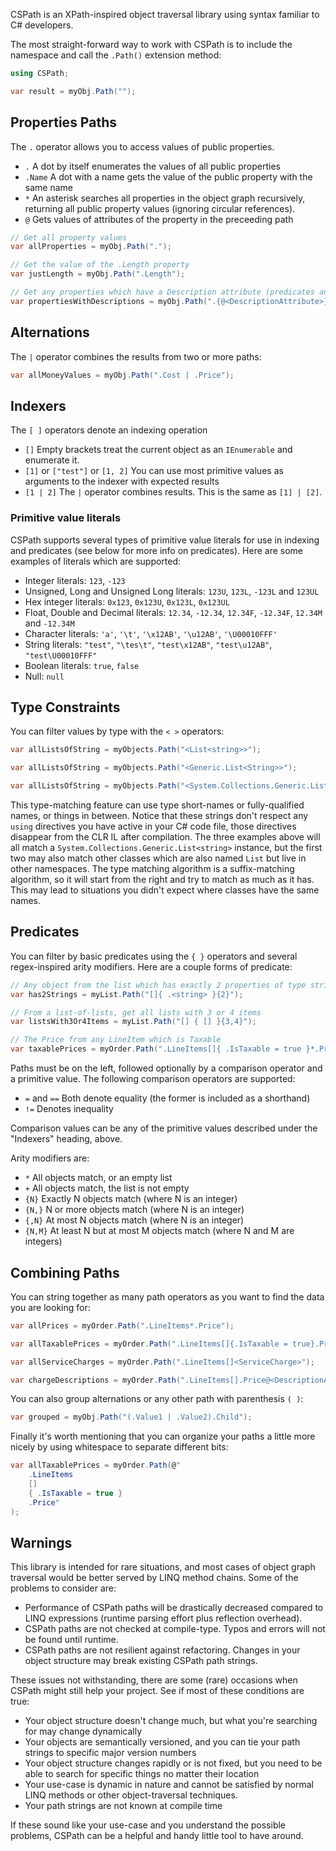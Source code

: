 CSPath is an XPath-inspired object traversal library using syntax familiar to C# developers.

The most straight-forward way to work with CSPath is to include the namespace and call the `.Path()` extension method:

```csharp
using CSPath;

var result = myObj.Path("");
```

## Properties Paths

The `.` operator allows you to access values of public properties.

* `.` A dot by itself enumerates the values of all public properties
* `.Name` A dot with a name gets the value of the public property with the same name
* `*` An asterisk searches all properties in the object graph recursively, returning all public property values (ignoring circular references).
* `@` Gets values of attributes of the property in the preceeding path

```csharp
// Get all property values
var allProperties = myObj.Path(".");

// Get the value of the .Length property
var justLength = myObj.Path(".Length");

// Get any properties which have a Description attribute (predicates and type constraints described below)
var propertiesWithDescriptions = myObj.Path(".{@<DescriptionAttribute>}+");
```

## Alternations

The `|` operator combines the results from two or more paths:

```csharp
var allMoneyValues = myObj.Path(".Cost | .Price");
```

## Indexers

The `[ ]` operators denote an indexing operation

* `[]` Empty brackets treat the current object as an `IEnumerable` and enumerate it.
* `[1]` or `["test"]` or `[1, 2]` You can use most primitive values as arguments to the indexer with expected results
* `[1 | 2]` The `|` operator combines results. This is the same as `[1] | [2]`.

### Primitive value literals

CSPath supports several types of primitive value literals for use in indexing and predicates (see below for more info on predicates). Here are some examples of literals which are supported:

* Integer literals: `123`, `-123`
* Unsigned, Long and Unsigned Long literals: `123U`, `123L`, `-123L` and `123UL`
* Hex integer literals: `0x123`, `0x123U`, `0x123L`, `0x123UL`
* Float, Double and Decimal literals: `12.34`, `-12.34`, `12.34F`, `-12.34F`, `12.34M` and `-12.34M`
* Character literals: `'a'`, `'\t'`, `'\x12AB'`, `'\u12AB'`, `'\U00010FFF'`
* String literals: `"test"`, `"\tes\t"`, `"test\x12AB"`, `"test\u12AB"`, `"test\U00010FFF"`
* Boolean literals: `true`, `false`
* Null: `null`

## Type Constraints

You can filter values by type with the `< >` operators:

```csharp
var allListsOfString = myObjects.Path("<List<string>>");

var allListsOfString = myObjects.Path("<Generic.List<String>>");

var allListsOfString = myObjects.Path("<System.Collections.Generic.List<System.String>>");
```

This type-matching feature can use type short-names or fully-qualified names, or things in between. Notice that these strings don't respect any `using` directives you have active in your C# code file, those directives disappear from the CLR IL after compilation. The three examples above will all match a `System.Collections.Generic.List<string>` instance, but the first two may also match other classes which are also named `List` but live in other namespaces. The type matching algorithm is a suffix-matching algorithm, so it will start from the right and try to match as much as it has. This may lead to situations you didn't expect where classes have the same names.

## Predicates

You can filter by basic predicates using the `{ }` operators and several regex-inspired arity modifiers. Here are a couple forms of predicate:

```csharp
// Any object from the list which has exactly 2 properties of type string
var has2Strings = myList.Path("[]{ .<string> }{2}");

// From a list-of-lists, get all lists with 3 or 4 items
var listsWith3Or4Items = myList.Path("[] { [] }{3,4}");

// The Price from any LineItem which is Taxable
var taxablePrices = myOrder.Path(".LineItems[]{ .IsTaxable = true }*.Price");
```

Paths must be on the left, followed optionally by a comparison operator and a primitive value. The following comparison operators are supported:

* `=` and `==` Both denote equality (the former is included as a shorthand)
* `!=` Denotes inequality

Comparison values can be any of the primitive values described under the "Indexers" heading, above.

Arity modifiers are:

* `*` All objects match, or an empty list
* `+` All objects match, the list is not empty
* `{N}` Exactly N objects match (where N is an integer)
* `{N,}` N or more objects match (where N is an integer)
* `{,N}` At most N objects match (where N is an integer)
* `{N,M}` At least N but at most M objects match (where N and M are integers)

## Combining Paths

You can string together as many path operators as you want to find the data you are looking for:

```csharp
var allPrices = myOrder.Path(".LineItems*.Price");

var allTaxablePrices = myOrder.Path(".LineItems[]{.IsTaxable = true}.Price");

var allServiceCharges = myOrder.Path(".LineItems[]<ServiceCharge>");

var chargeDescriptions = myOrder.Path(".LineItems[].Price@<DescriptionAttribute>");
```

You can also group alternations or any other path with parenthesis `( )`:

```csharp
var grouped = myObj.Path("(.Value1 | .Value2).Child");
```

Finally it's worth mentioning that you can organize your paths a little more nicely by using whitespace to separate different bits:

```csharp
var allTaxablePrices = myOrder.Path(@"
    .LineItems
    []
    { .IsTaxable = true }
    .Price"
);
```

## Warnings

This library is intended for rare situations, and most cases of object graph traversal would be better served by LINQ method chains. Some of the problems to consider are:

* Performance of CSPath paths will be drastically decreased compared to LINQ expressions (runtime parsing effort plus reflection overhead).
* CSPath paths are not checked at compile-type. Typos and errors will not be found until runtime.
* CSPath paths are not resilient against refactoring. Changes in your object structure may break existing CSPath path strings.

These issues not withstanding, there are some (rare) occasions when CSPath might still help your project. See if most of these conditions are true:

* Your object structure doesn't change much, but what you're searching for may change dynamically
* Your objects are semantically versioned, and you can tie your path strings to specific major version numbers
* Your object structure changes rapidly or is not fixed, but you need to be able to search for specific things no matter their location
* Your use-case is dynamic in nature and cannot be satisfied by normal LINQ methods or other object-traversal techniques.
* Your path strings are not known at compile time

If these sound like your use-case and you understand the possible problems, CSPath can be a helpful and handy little tool to have around.
